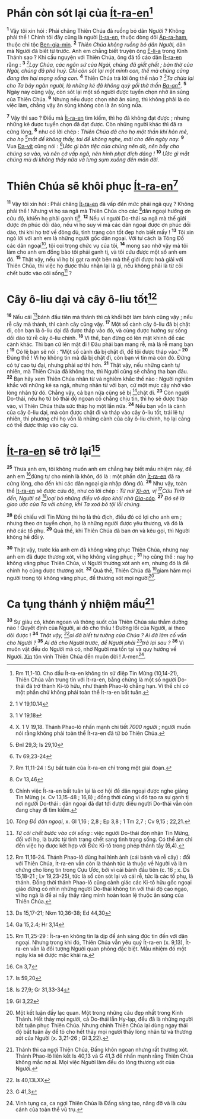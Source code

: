 # Phần còn sót lại của [Ít-ra-en]()[^1]
<sup><b>1</b></sup> Vậy tôi xin hỏi : Phải chăng Thiên Chúa đã ruồng bỏ dân Người ? Không phải thế ! Chính tôi đây cũng là người [Ít-ra-en](), thuộc dòng dõi [Áp-ra-ham](), thuộc chi tộc [Ben-gia-min](). <sup><b>2</b></sup> *Thiên Chúa không ruồng bỏ dân Người,* dân mà Người đã biết từ trước. Anh em chẳng biết truyện ông [Ê-li-a]() trong Kinh Thánh sao ? Khi cầu nguyện với Thiên Chúa, ông đã tố cáo dân [Ít-ra-en]() rằng : <sup><b>3</b></sup> *[^1*]Lạy Chúa, các ngôn sứ của Ngài, chúng đã giết chết ; bàn thờ của Ngài, chúng đã phá huỷ. Chỉ còn sót lại một mình con, thế mà chúng cũng đang tìm hại mạng sống con.* <sup><b>4</b></sup> Thiên Chúa trả lời ông thế nào ? *[^2*]Ta chừa lại cho Ta bảy ngàn người, là những kẻ đã không quỳ gối thờ thần [Ba-an]()*[^2]. <sup><b>5</b></sup> Ngày nay cũng vậy, còn sót lại một số người được tuyển chọn nhờ ân sủng của Thiên Chúa. <sup><b>6</b></sup> Nhưng nếu được chọn nhờ ân sủng, thì không phải là do việc làm, chẳng vậy ân sủng không còn là ân sủng nữa.

<sup><b>7</b></sup> Vậy thì sao ? Điều mà [Ít-ra-en]() tìm kiếm, thì họ đã không đạt được ; nhưng những kẻ được tuyển chọn đã đạt được. Còn những người khác thì đã ra cứng lòng, <sup><b>8</b></sup> như có lời chép : *Thiên Chúa đã cho họ một thần khí hôn mê, cho họ [^3*]mắt để không thấy, tai để không nghe, mãi cho đến ngày nay.* <sup><b>9</b></sup> Vua [Đa-vít]() cũng nói : *[^4*]Ước gì bàn tiệc của chúng nên dò, nên bẫy cho chúng sa vào, và nên cớ vấp ngã, nên hình phạt đích đáng !* <sup><b>10</b></sup> *Ước gì mắt chúng mù đi không thấy nữa và lưng sụm xuống đến mãn đời.*


# Thiên Chúa sẽ khôi phục [Ít-ra-en]()[^3]
<sup><b>11</b></sup> Vậy tôi xin hỏi : Phải chăng [Ít-ra-en]() đã vấp đến mức phải ngã quỵ ? Không phải thế ! Nhưng vì họ sa ngã mà Thiên Chúa cho các [^5*]dân ngoại hưởng ơn cứu độ, khiến họ phải ganh tị[^4]. <sup><b>12</b></sup> Nếu vì người Do-thái sa ngã mà thế giới được ơn phúc dồi dào, nếu vì họ suy vi mà các dân ngoại được ơn phúc dồi dào, thì khi họ trở về đông đủ, tình trạng còn tốt đẹp hơn biết mấy ! <sup><b>13</b></sup> Tôi xin ngỏ lời với anh em là những người gốc dân ngoại. Với tư cách là Tông Đồ các dân ngoại[^5], tôi coi trọng chức vụ của tôi, <sup><b>14</b></sup> mong sao nhờ vậy mà tôi làm cho anh em đồng bào tôi phải ganh tị, và tôi cứu được một số anh em đó. <sup><b>15</b></sup> Thật vậy, nếu vì họ bị gạt ra một bên mà thế giới được hoà giải với Thiên Chúa, thì việc họ được thâu nhận lại là gì, nếu không phải là từ cõi chết bước vào cõi sống[^6] ?


# Cây ô-liu dại và cây ô-liu tốt[^7]
<sup><b>16</b></sup> Nếu cái [^6*]bánh đầu tiên mà thánh thì cả khối bột làm bánh cũng vậy ; nếu rễ cây mà thánh, thì cành cây cũng vậy. <sup><b>17</b></sup> Một số cành cây ô-liu đã bị chặt đi, còn bạn là ô-liu dại đã được tháp vào đó, và cùng được hưởng sự sống dồi dào từ rễ cây ô-liu chính. <sup><b>18</b></sup> Vì thế, bạn đừng có lên mặt khinh dể các cành khác. Thì bạn cứ lên mặt đi ! Đâu phải bạn mang rễ, mà là rễ mang bạn ! <sup><b>19</b></sup> Có lẽ bạn sẽ nói : “Một số cành đã bị chặt đi, để tôi được tháp vào.” <sup><b>20</b></sup> Đúng thế ! Vì họ không tin mà đã bị chặt đi, còn bạn vì tin mà còn đó. Đừng có tự cao tự đại, nhưng phải sợ thì hơn. <sup><b>21</b></sup> Thật vậy, nếu những cành tự nhiên, mà Thiên Chúa đã không tha, thì Người cũng sẽ chẳng tha bạn đâu. <sup><b>22</b></sup> Bạn hãy xem Thiên Chúa nhân từ và nghiêm khắc thế nào : Người nghiêm khắc với những kẻ sa ngã, nhưng nhân từ với bạn, cứ một mực cậy nhờ vào lòng nhân từ đó. Chẳng vậy, cả bạn nữa cũng sẽ bị [^7*]chặt đi. <sup><b>23</b></sup> Còn người Do-thái, nếu họ từ bỏ thái độ ngoan cố chẳng chịu tin, thì họ sẽ được tháp vào, vì Thiên Chúa thừa sức tháp họ một lần nữa. <sup><b>24</b></sup> Nếu bạn vốn là cành của cây ô-liu dại, mà còn được chặt đi và tháp vào cây ô-liu tốt, trái lẽ tự nhiên, thì phương chi họ vốn là những cành của cây ô-liu chính, họ lại càng có thể được tháp vào cây cũ.


# [Ít-ra-en]() sẽ trở lại[^8]
<sup><b>25</b></sup> Thưa anh em, tôi không muốn anh em chẳng hay biết mầu nhiệm này, để anh em [^8*]đừng tự cho mình là khôn, đó là : một phần dân [Ít-ra-en]() đã ra cứng lòng, cho đến khi các dân ngoại gia nhập đông đủ. <sup><b>26</b></sup> Như vậy, toàn thể [Ít-ra-en]() sẽ được cứu độ, như có lời chép : *Từ núi [Xi-on](), vị [^9*]Cứu Tinh sẽ đến, Người sẽ [^10*]loại bỏ những điều vô đạo khỏi nhà [Gia-cóp]().* <sup><b>27</b></sup> *Đó sẽ là giao ước của Ta với chúng, khi Ta xoá bỏ tội lỗi chúng.*

<sup><b>28</b></sup> Đối chiếu với Tin Mừng thì họ là thù địch, điều đó có lợi cho anh em ; nhưng theo ơn tuyển chọn, họ là những người được yêu thương, và đó là nhờ các tổ phụ. <sup><b>29</b></sup> Quả thế, khi Thiên Chúa đã ban ơn và kêu gọi, thì Người không hề đổi ý.

<sup><b>30</b></sup> Thật vậy, trước kia anh em đã không vâng phục Thiên Chúa, nhưng nay anh em đã được thương xót, vì họ không vâng phục ; <sup><b>31</b></sup> họ cũng thế : nay họ không vâng phục Thiên Chúa, vì Người thương xót anh em, nhưng đó là để chính họ cũng được thương xót. <sup><b>32</b></sup> Quả thế, Thiên Chúa đã [^11*]giam hãm mọi người trong tội không vâng phục, để thương xót mọi người[^9].


# Ca tụng thánh ý nhiệm mầu[^10]
<sup><b>33</b></sup> Sự giàu có, khôn ngoan và thông suốt của Thiên Chúa sâu thẳm dường nào ! Quyết định của Người, ai dò cho thấu ! Đường lối của Người, ai theo dõi được ! <sup><b>34</b></sup> *Thật vậy, [^12*]ai đã biết tư tưởng của Chúa ? Ai đã làm cố vấn cho Người ?* <sup><b>35</b></sup> *Ai đã cho Người trước, để Người phải [^13*]trả lại sau ?* <sup><b>36</b></sup> Vì muôn vật đều do Người mà có, nhờ Người mà tồn tại và quy hướng về Người. [Xin]() tôn vinh Thiên Chúa đến muôn đời ! A-men[^11].

[^1]: Rm 11,1-10. Cho dầu Ít-ra-en không tin sứ điệp Tin Mừng (10,14-21), Thiên Chúa vẫn trung tín với Ít-ra-en, bằng chứng là một số người Do-thái đã trở thành Ki-tô hữu, như thánh Phao-lô chẳng hạn. Vì thế chỉ có một phần chứ không phải toàn thể Ít-ra-en bất tuân.
[^2]: X. 1 V 19,18. Thánh Phao-lô nhấn mạnh chi tiết *7000 người* ; người muốn nói rằng không phải toàn thể Ít-ra-en đã từ bỏ Thiên Chúa.
[^3]: Rm 11,11-24 : Sự bất tuân của Ít-ra-en chỉ trong một giai đoạn.
[^4]: Chính việc Ít-ra-en bất tuân lại là cơ hội để dân ngoại được nghe giảng Tin Mừng (x. Cv 13,15-48 ; 16,8) ; đồng thời cũng vì đó tạo ra sự ganh tị nơi người Do-thái : dân ngoại đã đạt tới được điều người Do-thái vẫn còn đang chạy đi tìm kiếm.
[^5]: *Tông Đồ dân ngoại*, x. Gl 1,16 ; 2,8 ; Ep 3,8 ; 1 Tm 2,7 ; Cv 9,15 ; 22,21.
[^6]: *Từ cõi chết bước vào cõi sống* : việc người Do-thái đón nhận Tin Mừng, đối với họ, là bước từ tình trạng chết sang tình trạng sống. Có thể ám chỉ đến việc họ được kết hợp với Đức Ki-tô trong phép thánh tẩy (6,4).
[^7]: Rm 11,16-24. Thánh Phao-lô dùng hai hình ảnh (cái bánh và rễ cây) : đối với Thiên Chúa, Ít-ra-en vẫn còn là thánh tức là thuộc về Người và làm chứng cho lòng tin trong Cựu Ước, bởi vì cái bánh đầu tiên (c. 16 ; x. Ds 15,18-21 ; Lv 19,23-25), tức là số còn sót lại và cái rễ, tức là các tổ phụ, là thánh. Đồng thời thánh Phao-lô cũng cảnh giác các Ki-tô hữu gốc ngoại giáo đừng có nhìn những người Do-thái không tin với thái độ cao ngạo, vì họ ngã là để ai nấy thấy rằng mình hoàn toàn lệ thuộc ân sủng của Thiên Chúa.
[^8]: Rm 11,25-29 : Ít-ra-en không tin là dịp để ánh sáng đức tin đến với dân ngoại. Nhưng trong khi đó, Thiên Chúa vẫn yêu quý Ít-ra-en (x. 9,13), Ít-ra-en vẫn là đối tượng Người quan phòng đặc biệt. Mầu nhiệm đó một ngày kia sẽ được mặc khải ra.
[^9]: Một kết luận đầy lạc quan. Một trong những câu đẹp nhất trong Kinh Thánh. Hết thảy mọi người, cả Do-thái lẫn Hy-lạp, đều đã là những người bất tuân phục Thiên Chúa. Nhưng chính Thiên Chúa lại dùng ngay thái độ bất tuân ấy để tỏ cho hết thảy mọi người thấy lòng nhân từ và thương xót của Người (x. 3,21-26 ; Gl 3,22).
[^10]: Thánh thi ca ngợi Thiên Chúa, Đấng khôn ngoan nhưng rất thương xót. Thánh Phao-lô liên kết Is 40,13 và G 41,3 để nhấn mạnh rằng Thiên Chúa không mắc nợ ai. Mọi việc Người làm đều do lòng thương xót của Người.
[^11]: Vinh tụng ca, ca ngợi Thiên Chúa là Đấng sáng tạo, nâng đỡ và là cứu cánh của toàn thể vũ trụ.
[^1*]: 1 V 19,10.14
[^2*]: 1 V 19,18
[^3*]: Đnl 29,3; Is 29,10
[^4*]: Tv 69,23-24
[^5*]: Cv 13,46
[^6*]: Ds 15,17-21; Nkm 10,36-38; Ed 44,30
[^7*]: Ga 15,2.4; Hr 3,14
[^8*]: Cn 3,7
[^9*]: Is 59,20
[^10*]: Is 27,9; Gr 31,33-34
[^11*]: Gl 3,22
[^12*]: Is 40,13LXX
[^13*]: G 41,3